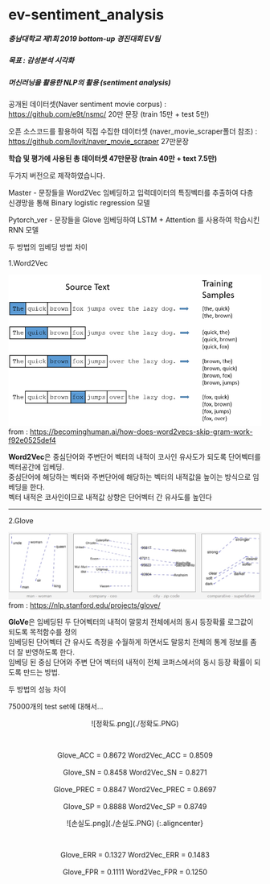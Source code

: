 # ev-sentiment_analysis
##### 충남대학교 제1회 2019 bottom-up 경진대회 EV팀 <br>

##### 목표 : 감성분석 시각화<br>

##### 머신러닝을 활용한 NLP의 활용 (sentiment analysis)<br>

공개된 데이터셋(Naver sentiment movie corpus) : <https://github.com/e9t/nsmc/>
20만 문장 (train 15만 + test 5만)

오픈 소스코드를 활용하여
직접 수집한 데이터셋 (naver_movie_scraper폴더 참조) : <https://github.com/lovit/naver_movie_scraper>
27만문장

**학습 및 평가에 사용된 총 데이터셋 47만문장 (train 40만 + text 7.5만)**




두가지 버전으로 제작하였습니다.

Master - 문장들을 Word2Vec 임베딩하고 입력데이터의 특징벡터를 추출하여 다층 신경망을 통해 Binary logistic regression 모델

Pytorch_ver - 문장들을 Glove 임베딩하여 LSTM + Attention 를 사용하여 학습시킨 RNN 모델



두 방법의 임베딩 방법 차이

1.Word2Vec

![Word2Vec.png](./Word2vec.png)
from : https://becominghuman.ai/how-does-word2vecs-skip-gram-work-f92e0525def4

**Word2Vec**은 중심단어와 주변단어 벡터의 내적이 코사인 유사도가 되도록 단어벡터를 벡터공간에 임베딩.<br/>
중심단어에 해당하는 벡터와 주변단어에 해당하는 벡터의 내적값을 높이는 방식으로 임베딩을 한다.<br/>벡터 내적은 코사인이므로 내적값 상향은 단어벡터 간 유사도를 높인다<br/>

<hr/>

2.Glove

![Glove.png](./Glove.png)
from : https://nlp.stanford.edu/projects/glove/

**GloVe**은 임베딩된 두 단어벡터의 내적이 말뭉치 전체에서의 동시 등장확률 로그값이 되도록 목적함수를 정의<br/>
임베딩된 단어벡터 간 유사도 측정을 수월하게 하면서도 말뭉치 전체의 통계 정보를 좀 더 잘 반영하도록 한다.<br/>
임베딩 된 중심 단어와 주변 단어 벡터의 내적이 전체 코퍼스에서의 동시 등장 확률이 되도록 만드는 방법.<br/>




두 방법의 성능 차이

75000개의 test set에 대해서...

<center>![정확도.png](./정확도.PNG)</center>

​												<center>Glove_ACC = 0.8672      Word2Vec_ACC = 0.8509<br/></center>
​												<center>Glove_SN = 0.8458        Word2Vec_SN = 0.8271<br/></center>
​												<center>Glove_PREC = 0.8847    Word2Vec_PREC = 0.8697<br/></center>
​												<center>Glove_SP = 0.8888         Word2Vec_SP = 0.8749<br/></center>

<center>![손실도.png](./손실도.PNG) {:.aligncenter}</center>

​												<center>Glove_ERR = 0.1327     Word2Vec_ERR = 0.1483<br/></center>
​												<center>Glove_FPR = 0.1111     Word2Vec_FPR = 0.1250<br/></center>
